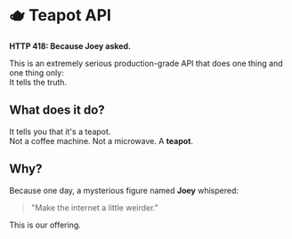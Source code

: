 # 🫖 Teapot API

**HTTP 418: Because Joey asked.**

This is an extremely serious production-grade API that does one thing and one thing only:  
It tells the truth.

## What does it do?

It tells you that it's a teapot.  
Not a coffee machine. Not a microwave. A **teapot**.

## Why?

Because one day, a mysterious figure named **Joey** whispered:  
> "Make the internet a little weirder."  

This is our offering.

